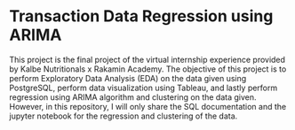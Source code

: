 # Transaction Data Regression using ARIMA

This project is the final project of the virtual internship experience provided by Kalbe Nutritionals x Rakamin Academy. The objective of this project is to perform Exploratory Data Analysis (EDA) on the data given using PostgreSQL, perform data visualization using Tableau, and lastly perform regression using ARIMA algorithm and clustering on the data given. However, in this repository, I will only share the SQL documentation and the jupyter notebook for the regression and clustering of the data.
